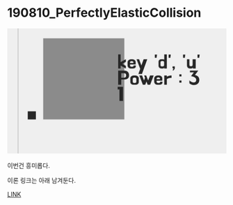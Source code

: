 # 190810_PerfectlyElasticCollision 

![](190810_PerfectlyElasticCollision.gif)

이번건 흥미롭다. 

이론 링크는 아래 남겨둔다. 

[LINK](https://www.youtube.com/watch?v=jsYwFizhncE&t=79s)

